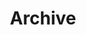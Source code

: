 ---
title: "Archive"
layout: "archives"
url: "/archives/"
summary: archives
description: Organized view of all posts mode throughout history at Rethinkr
---